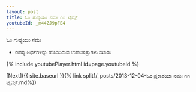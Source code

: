 ```yaml
---
layout: post
title: ಓಂ ಗುಹ್ಯಯಂ ನಮಃ ೧೧ ಟೈಮ್ಸ್
youtubeId: _m44ZJ9pFE4
---
```

 
 
 ಓಂ ಗುಹ್ಯಯಂ ನಮಃ  
 
 -  ರಹಸ್ಯ ಅರ್ಥಗಳನ್ನು ಹೊಂದಿರುವ ಉಪನಿಷತ್ತುಗಳು ಯಾರು 
 
  
 
  
 
 
 
 
 
 


{% include youtubePlayer.html id=page.youtubeId %}
 
[Next]({{ site.baseurl }}{% link  split1/_posts/2013-12-04-ಓಂ ಪ್ರಕಾಶಯಾ ನಮಃ ೧೧ ಟೈಮ್ಸ್.md%})
 
